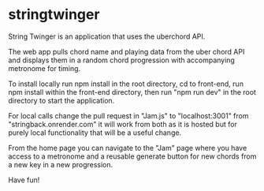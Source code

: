 # stringtwinger

String Twinger is an application that uses the uberchord API.

The web app pulls chord name and playing data from the uber chord API and displays them in a random chord progression with accompanying metronome for timing.

To install locally run npm install in the root directory, cd to front-end, run npm install within the front-end directory, then run "npm run dev" in the root directory to start the application.

For local calls change the pull request in "Jam.js" to "localhost:3001" from "stringback.onrender.com" it will work from both as it is hosted but for purely local functionality that will be a useful change.

From the home page you can navigate to the "Jam" page where you have access to a metronome and a reusable generate button for new chords from a new key in a new progression.

Have fun!
